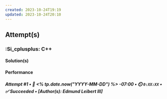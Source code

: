 ```yaml
---
created: 2023-10-24T19:19
updated: 2023-10-24T20:10
---
```

## Attempt(s)

### :Si_cplusplus: C++

#### Solution(s)

#### Performance

##### **Attempt #1** • 📆 <% tp.date.now("YYYY-MM-DD") %> -07:00 • ⏲️ `0:XX:XX` • ✅ Succeeded • \[Author(s): Edmund Leibert III\]

